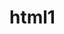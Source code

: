 # html1


<html>
  <head>
    <meta http-equiv="Content-Type" content="text/html; charset=windows-1252">
    <title>New Page 1</title>
  </head>
  <body>
  </body>
</html>
